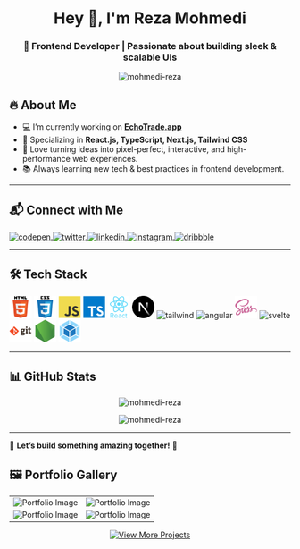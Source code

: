 <h1 align="center">Hey 👋, I'm Reza Mohmedi</h1>
<h3 align="center">🚀 Frontend Developer | Passionate about building sleek & scalable UIs</h3>

<p align="center">
  <img src="https://github-profile-trophy.vercel.app/?username=mohmedi-reza&theme=dracula&margin-w=15&margin-h=15&row=2&column=4" alt="mohmedi-reza" />
</p>

## 🔥 About Me
- 💻 I’m currently working on **[EchoTrade.app](https://github.com/echotrade-app)**
- 🎯 Specializing in **React.js, TypeScript, Next.js, Tailwind CSS**
- 🚀 Love turning ideas into pixel-perfect, interactive, and high-performance web experiences.
- 📚 Always learning new tech & best practices in frontend development.

---

## 📬 Connect with Me
<p align="left">
  <a href="https://codepen.io/mohmedi-reza" target="_blank">
    <img align="center" src="https://raw.githubusercontent.com/rahuldkjain/github-profile-readme-generator/master/src/images/icons/Social/codepen.svg" alt="codepen" height="30" width="40" />
  </a>
  <a href="https://twitter.com/mohmedi-reza" target="_blank">
    <img align="center" src="https://raw.githubusercontent.com/rahuldkjain/github-profile-readme-generator/master/src/images/icons/Social/twitter.svg" alt="twitter" height="30" width="40" />
  </a>
  <a href="https://linkedin.com/in/mohmedi-reza" target="_blank">
    <img align="center" src="https://raw.githubusercontent.com/rahuldkjain/github-profile-readme-generator/master/src/images/icons/Social/linked-in-alt.svg" alt="linkedin" height="30" width="40" />
  </a>
  <a href="https://instagram.com/mohmedi-reza" target="_blank">
    <img align="center" src="https://raw.githubusercontent.com/rahuldkjain/github-profile-readme-generator/master/src/images/icons/Social/instagram.svg" alt="instagram" height="30" width="40" />
  </a>
  <a href="https://dribbble.com/mohmedi-reza" target="_blank">
    <img align="center" src="https://raw.githubusercontent.com/rahuldkjain/github-profile-readme-generator/master/src/images/icons/Social/dribbble.svg" alt="dribbble" height="30" width="40" />
  </a>
</p>

---

## 🛠️ Tech Stack
<p align="left">
  <img src="https://raw.githubusercontent.com/devicons/devicon/master/icons/html5/html5-original-wordmark.svg" alt="html5" width="40" height="40"/>
  <img src="https://raw.githubusercontent.com/devicons/devicon/master/icons/css3/css3-original-wordmark.svg" alt="css3" width="40" height="40"/>
  <img src="https://raw.githubusercontent.com/devicons/devicon/master/icons/javascript/javascript-original.svg" alt="javascript" width="40" height="40"/>
  <img src="https://raw.githubusercontent.com/devicons/devicon/master/icons/typescript/typescript-original.svg" alt="typescript" width="40" height="40"/>
  <img src="https://raw.githubusercontent.com/devicons/devicon/master/icons/react/react-original-wordmark.svg" alt="react" width="40" height="40"/>
  <img src="https://raw.githubusercontent.com/devicons/devicon/master/icons/nextjs/nextjs-original.svg" alt="nextjs" width="40" height="40"/>
  <img src="https://www.vectorlogo.zone/logos/tailwindcss/tailwindcss-icon.svg" alt="tailwind" width="40" height="40"/>
  <img src="https://angular.io/assets/images/logos/angular/angular.svg" alt="angular" width="40" height="40"/>
  <img src="https://raw.githubusercontent.com/devicons/devicon/master/icons/sass/sass-original.svg" alt="sass" width="40" height="40"/>
  <img src="https://upload.wikimedia.org/wikipedia/commons/1/1b/Svelte_Logo.svg" alt="svelte" width="40" height="40"/>
  <img src="https://raw.githubusercontent.com/devicons/devicon/master/icons/git/git-original-wordmark.svg" alt="git" width="40" height="40"/>
  <img src="https://raw.githubusercontent.com/devicons/devicon/master/icons/nodejs/nodejs-original.svg" alt="nodejs" width="40" height="40"/>
  <img src="https://raw.githubusercontent.com/devicons/devicon/master/icons/webpack/webpack-original.svg" alt="webpack" width="40" height="40"/>
</p>

---

## 📊 GitHub Stats
<p align="center">
  <img src="https://github-readme-stats.vercel.app/api?username=mohmedi-reza&show_icons=true&theme=radical" alt="mohmedi-reza" />
</p>
<p align="center">
  <img src="https://github-readme-stats.vercel.app/api/top-langs?username=mohmedi-reza&layout=compact&show_icons=true&theme=radical" alt="mohmedi-reza" />
</p>

---

🚀 **Let’s build something amazing together!** 🚀

## 🖼️ Portfolio Gallery
<table>
  <tr>
    <td><img src="https://cdn.dribbble.com/userupload/13272962/file/original-8cbccbbbdccebc42f82b2d86016b6e91.jpg?resize=752x&vertical=center" alt="Portfolio Image" width="100%"/></td>
    <td><img src="https://cdn.dribbble.com/userupload/13265718/file/original-34bc664632a41014bcf12cbc007c456e.jpg?resize=752x&vertical=center" alt="Portfolio Image" width="100%"/></td>
  </tr>
  <tr>
    <td><img src="https://cdn.dribbble.com/userupload/13265619/file/original-ec85d4d1b4296d06036583f819066daa.jpg?resize=752x&vertical=center" alt="Portfolio Image" width="100%"/></td>
    <td><img src="https://cdn.dribbble.com/userupload/13265639/file/original-66ef0e5fc00101cb166a4cf524b096db.jpg?resize=752x&vertical=center" alt="Portfolio Image" width="100%"/></td>
  </tr>
</table>

<p align="center">
  <a href="https://github.com/mohmedi-reza?tab=repositories">
    <img src="https://img.shields.io/badge/-View%20More%20Projects-181717?style=for-the-badge&logo=github&logoColor=white" alt="View More Projects" />
  </a>
</p>

